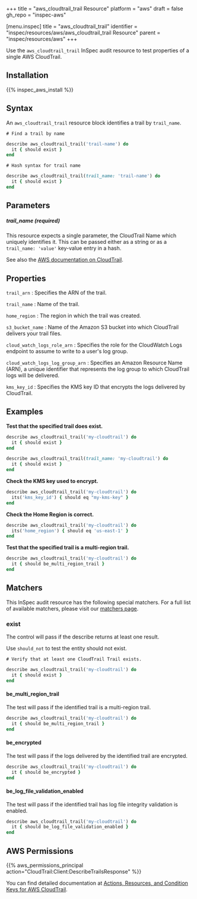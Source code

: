 +++
title = "aws_cloudtrail_trail Resource"
platform = "aws"
draft = false
gh_repo = "inspec-aws"

[menu.inspec]
title = "aws_cloudtrail_trail"
identifier = "inspec/resources/aws/aws_cloudtrail_trail Resource"
parent = "inspec/resources/aws"
+++

Use the `aws_cloudtrail_trail` InSpec audit resource to test properties of a single AWS CloudTrail.

## Installation

{{% inspec_aws_install %}}

## Syntax

An `aws_cloudtrail_trail` resource block identifies a trail by `trail_name`.

    # Find a trail by name
```ruby
describe aws_cloudtrail_trail('trail-name') do
  it { should exist }
end
```

    # Hash syntax for trail name
```ruby
describe aws_cloudtrail_trail(trail_name: 'trail-name') do
  it { should exist }
end
```

## Parameters

##### trail_name _(required)_
This resource expects a single parameter, the CloudTrail Name which uniquely identifies it. 
This can be passed either as a string or as a `trail_name: 'value'` key-value entry in a hash.

See also the [AWS documentation on CloudTrail](https://docs.aws.amazon.com/cloudtrail/index.html#lang/en_us).

## Properties

`trail_arn`
: Specifies the ARN of the trail.

`trail_name`
: Name of the trail.

`home_region`
: The region in which the trail was created.

`s3_bucket_name`
: Name of the Amazon S3 bucket into which CloudTrail delivers your trail files.

`cloud_watch_logs_role_arn`
: Specifies the role for the CloudWatch Logs endpoint to assume to write to a user's log group.

`cloud_watch_logs_log_group_arn`
: Specifies an Amazon Resource Name (ARN), a unique identifier that represents the log group to which CloudTrail logs will be delivered.

`kms_key_id`
: Specifies the KMS key ID that encrypts the logs delivered by CloudTrail.

## Examples

**Test that the specified trail does exist.**

```ruby
describe aws_cloudtrail_trail('my-cloudtrail') do
  it { should exist }
end
```

```ruby
describe aws_cloudtrail_trail(trail_name: 'my-cloudtrail') do
  it { should exist }
end
```

**Check the KMS key used to encrypt.**

```ruby
describe aws_cloudtrail_trail('my-cloudtrail') do
  its('kms_key_id') { should eq "my-kms-key" }
end
```

**Check the Home Region is correct.**

```ruby
describe aws_cloudtrail_trail('my-cloudtrail') do
  its('home_region') { should eq 'us-east-1' }
end
```

**Test that the specified trail is a multi-region trail.**

```ruby
describe aws_cloudtrail_trail('my-cloudtrail') do
  it { should be_multi_region_trail }
end
```

## Matchers

This InSpec audit resource has the following special matchers. For a full list of available matchers, please visit our [matchers page](https://www.inspec.io/docs/reference/matchers/).

### exist

The control will pass if the describe returns at least one result.

Use `should_not` to test the entity should not exist.

    # Verify that at least one CloudTrail Trail exists.
```ruby
describe aws_cloudtrail_trail('my-cloudtrail') do
  it { should exist }
end
```

#### be_multi_region_trail

The test will pass if the identified trail is a multi-region trail.

```ruby
describe aws_cloudtrail_trail('my-cloudtrail') do
  it { should be_multi_region_trail }
end
```

#### be_encrypted

The test will pass if the logs delivered by the identified trail are encrypted.

```ruby
describe aws_cloudtrail_trail('my-cloudtrail') do
  it { should be_encrypted }
end
```

#### be_log_file_validation_enabled

The test will pass if the identified trail has log file integrity validation is enabled.

```ruby
describe aws_cloudtrail_trail('my-cloudtrail') do
  it { should be_log_file_validation_enabled }
end
```

## AWS Permissions

{{% aws_permissions_principal action="CloudTrail:Client:DescribeTrailsResponse" %}}

You can find detailed documentation at [Actions, Resources, and Condition Keys for AWS CloudTrail](https://docs.aws.amazon.com/IAM/latest/UserGuide/list_awscloudtrail.html).
